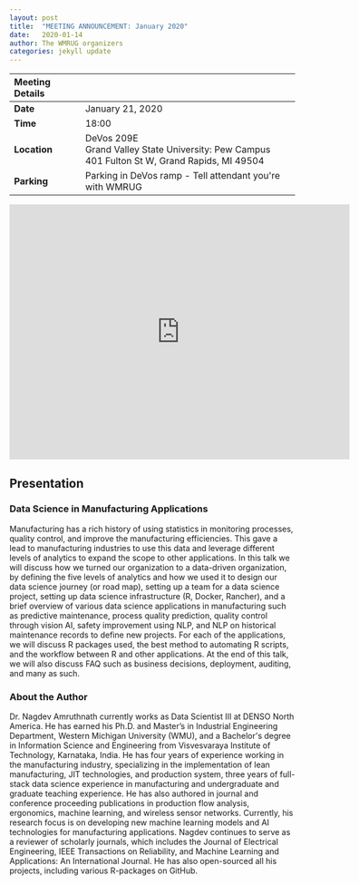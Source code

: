 ```yaml
---
layout: post
title:  "MEETING ANNOUNCEMENT: January 2020"
date:   2020-01-14
author: The WMRUG organizers
categories: jekyll update
---
```


| Meeting Details           ||
|:-----------|:--------------|
|**Date**    |January 21, 2020|
|**Time**    |18:00          |
|**Location**|DeVos 209E<br>Grand Valley State University: Pew Campus<br>401 Fulton St W, Grand Rapids, MI 49504|
|**Parking** |Parking in DeVos ramp - Tell attendant you're with WMRUG|

<iframe src="https://www.google.com/maps/embed?pb=!1m18!1m12!1m3!1d2919.6694818617298!2d-85.68195459790934!3d42.96416909777801!2m3!1f0!2f0!3f0!3m2!1i1024!2i768!4f13.1!3m3!1m2!1s0x0%3A0x0!2zNDLCsDU3JzUwLjMiTiA4NcKwNDAnNDcuOSJX!5e0!3m2!1sen!2sus!4v1521903747307" width="600" height="450" frameborder="0" style="border:0" allowfullscreen></iframe>

## Presentation

### Data Science in Manufacturing Applications

Manufacturing has a rich history of using statistics in monitoring processes, quality control, and improve the manufacturing efficiencies. This gave a lead to manufacturing industries to use this data and leverage different levels of analytics to expand the scope to other applications. In this talk we will discuss how we turned our organization to a data-driven organization, by defining the five levels of analytics and how we used it to design our data science journey (or road map), setting up a team for a data science project, setting up data science infrastructure (R, Docker, Rancher), and a brief overview of various data science applications in manufacturing such as predictive maintenance, process quality prediction, quality control through vision AI, safety improvement using NLP, and NLP on historical maintenance records to define new projects. For each of the applications, we will discuss R packages used, the best method to automating R scripts, and the workflow between R and other applications. At the end of this talk, we will also discuss FAQ such as business decisions, deployment, auditing, and many as such.

### About the Author

Dr. Nagdev Amruthnath currently works as Data Scientist III at DENSO North America. He has earned his Ph.D. and Master’s in Industrial Engineering Department, Western Michigan University (WMU), and a Bachelor's degree in Information Science and Engineering from Visvesvaraya Institute of Technology, Karnataka, India. He has four years of experience working in the manufacturing industry, specializing in the implementation of lean manufacturing, JIT technologies, and production system, three years of full-stack data science experience in manufacturing and undergraduate and graduate teaching experience. He has also authored in journal and conference proceeding publications in production flow analysis, ergonomics, machine learning, and wireless sensor networks. Currently, his research focus is on developing new machine learning models and AI technologies for manufacturing applications. Nagdev continues to serve as a reviewer of scholarly journals, which includes the Journal of Electrical Engineering, IEEE Transactions on Reliability, and Machine Learning and Applications: An International Journal. He has also open-sourced all his projects, including various R-packages on GitHub.
